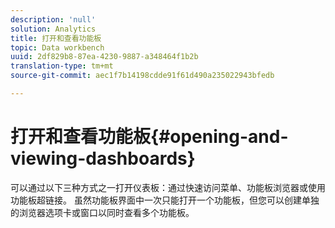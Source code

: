 ```yaml
---
description: 'null'
solution: Analytics
title: 打开和查看功能板
topic: Data workbench
uuid: 2df829b8-87ea-4230-9887-a348464f1b2b
translation-type: tm+mt
source-git-commit: aec1f7b14198cdde91f61d490a235022943bfedb

---
```



# 打开和查看功能板{#opening-and-viewing-dashboards}

可以通过以下三种方式之一打开仪表板：通过快速访问菜单、功能板浏览器或使用功能板超链接。 虽然功能板界面中一次只能打开一个功能板，但您可以创建单独的浏览器选项卡或窗口以同时查看多个功能板。
